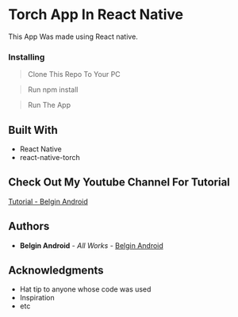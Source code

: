 # Torch App In React Native

This App Was made using React native. 

### Installing

> Clone This Repo To Your PC 

> Run npm install

> Run The App

## Built With

* React Native
* react-native-torch

## Check Out My Youtube Channel For Tutorial

[Tutorial - Belgin Android](https://youtube.com/c/belginandroid)

## Authors

* **Belgin Android** - *All Works* - [Belgin Android](https://github.com/Belgin-Android)

## Acknowledgments

* Hat tip to anyone whose code was used
* Inspiration
* etc

